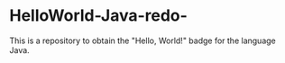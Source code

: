 # HelloWorld-Java-redo-

This is a repository to obtain the "Hello, World!" badge for the language Java.
